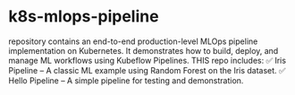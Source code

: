 # k8s-mlops-pipeline
 repository contains an end-to-end production-level MLOps pipeline implementation on Kubernetes. It demonstrates how to build, deploy, and manage ML workflows using Kubeflow Pipelines. 
 THIS repo includes:  ✅ Iris Pipeline – A classic ML example using Random Forest on the Iris dataset.
                 ✅ Hello Pipeline – A simple pipeline for testing and demonstration.
